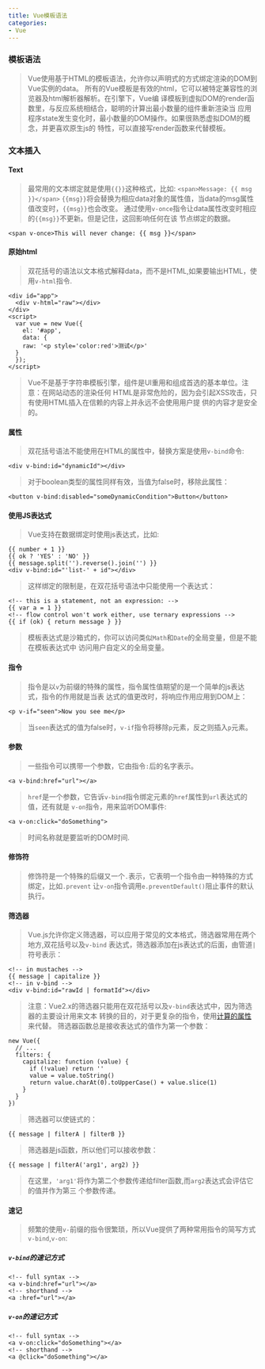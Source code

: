 ```yaml
---
title: Vue模板语法
categories:
- Vue
---
```


### 模板语法    
>Vue使用基于HTML的模板语法，允许你以声明式的方式绑定渲染的DOM到Vue实例的data。
>所有的Vue模板是有效的html，它可以被特定兼容性的浏览器及html解析器解析。在引擎下，Vue编
>译模板到虚拟DOM的render函数里，与反应系统相结合，聪明的计算出最小数量的组件重新渲染当
>应用程序state发生变化时，最小数量的DOM操作。如果很熟悉虚拟DOM的概念，并更喜欢原生js的
>特性，可以直接写render函数来代替模板。

### 文本插入    

#### Text    
>最常用的文本绑定就是使用`{{}}`这种格式，比如: `<span>Message: {{ msg }}</span>`
>`{{msg}}`将会替换为相应data对象的属性值，当data的msg属性值改变时，`{{msg}}`也会改变。
>通过使用`v-once`指令让data属性改变时相应的`{{msg}}`不更新。但是记住，这回影响任何在该
>节点绑定的数据。

```
<span v-once>This will never change: {{ msg }}</span>
```

#### 原始html    
>双花括号的语法以文本格式解释data，而不是HTML,如果要输出HTML，使用`v-html`指令.
```
<div id="app">
  <div v-html="raw"></div>
</div>
<script>
  var vue = new Vue({
    el: '#app',
    data: {
    raw: '<p style='color:red'>测试</p>'
  }
  });
</script>
```
>Vue不是基于字符串模板引擎，组件是UI重用和组成首选的基本单位。注意：在网站动态的渲染任何
>HTML是非常危险的，因为会引起XSS攻击，只有使用HTML插入在信赖的内容上并永远不会使用用户提
>供的内容才是安全的。

#### 属性    
>双花括号语法不能使用在HTML的属性中，替换方案是使用`v-bind`命令:

```
<div v-bind:id="dynamicId"></div>
```
>对于boolean类型的属性同样有效，当值为false时，移除此属性：

```
<button v-bind:disabled="someDynamicCondition">Button</button>
```

#### 使用JS表达式    
>Vue支持在数据绑定时使用js表达式，比如:

```
{{ number + 1 }}
{{ ok ? 'YES' : 'NO' }}
{{ message.split('').reverse().join('') }}
<div v-bind:id="'list-' + id"></div>
```
>这样绑定的限制是，在双花括号语法中只能使用一个表达式：

```
<!-- this is a statement, not an expression: -->
{{ var a = 1 }}
<!-- flow control won't work either, use ternary expressions -->
{{ if (ok) { return message } }}
```
>模板表达式是沙箱式的，你可以访问类似`Math`和`Date`的全局变量，但是不能在模板表达式中
>访问用户自定义的全局变量。

#### 指令    
>指令是以`v`为前缀的特殊的属性，指令属性值期望的是一个简单的js表达式，指令的作用就是当表
>达式的值更改时，将响应作用应用到DOM上：

```
<p v-if="seen">Now you see me</p>
```
>当`seen`表达式的值为false时，`v-if`指令将移除`p`元素，反之则插入`p`元素。

#### 参数    
>一些指令可以携带一个参数，它由指令`:`后的名字表示。

```
<a v-bind:href="url"></a>
```
>`href`是一个参数，它告诉`v-bind`指令绑定元素的`href`属性到`url`表达式的值，还有就是
>`v-on`指令，用来监听DOM事件:

```
<a v-on:click="doSomething">
```
>时间名称就是要监听的DOM时间.

#### 修饰符    
>修饰符是一个特殊的后缀又一个`.`表示，它表明一个指令由一种特殊的方式绑定，比如`.prevent`
>让`v-on`指令调用`e.preventDefault()`阻止事件的默认执行。

#### 筛选器    
>Vue.js允许你定义筛选器，可以应用于常见的文本格式，筛选器常用在两个地方,双花括号以及`v-bind`
>表达式，筛选器添加在js表达式的后面，由管道`|`符号表示：

```
<!-- in mustaches -->
{{ message | capitalize }}
<!-- in v-bind -->
<div v-bind:id="rawId | formatId"></div>
```
>注意：Vue2.x的筛选器只能用在双花括号以及`v-bind`表达式中，因为筛选器的主要设计用来文本
>转换的目的，对于更复杂的指令，使用[计算的属性](https://vuejs.org/v2/guide/computed.html)来代替。
>筛选器函数总是接收表达式的值作为第一个参数：

```
new Vue({
  // ...
  filters: {
    capitalize: function (value) {
      if (!value) return ''
      value = value.toString()
      return value.charAt(0).toUpperCase() + value.slice(1)
    }
  }
})
```
>筛选器可以使链式的：   

```
{{ message | filterA | filterB }}
```
>筛选器是js函数，所以他们可以接收参数：    

```
{{ message | filterA('arg1', arg2) }}
```
>在这里，`'arg1'`将作为第二个参数传递给filter函数,而`arg2`表达式会评估它的值并作为第三
>个参数传递。

#### 速记    
>频繁的使用`v-`前缀的指令很繁琐，所以Vue提供了两种常用指令的简写方式`v-bind`,`v-on`:

##### `v-bind`的速记方式     
```
<!-- full syntax -->
<a v-bind:href="url"></a>
<!-- shorthand -->
<a :href="url"></a>
```
##### `v-on`的速记方式     
```
<!-- full syntax -->
<a v-on:click="doSomething"></a>
<!-- shorthand -->
<a @click="doSomething"></a>
```
